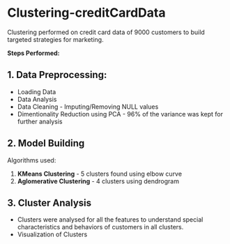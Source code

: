 # Clustering-creditCardData
Clustering performed on credit card data of 9000 customers to build targeted strategies for marketing.

**Steps Performed:**

## 1. Data Preprocessing:

* Loading Data
* Data Analysis
* Data Cleaning - Imputing/Removing NULL values
* Dimentionality Reduction using PCA - 96% of the variance was kept for further analysis

## 2. Model Building

Algorithms used:

1. **KMeans Clustering** - 5 clusters found using elbow curve
2. **Aglomerative Clustering** - 4 clusters using dendrogram

## 3. Cluster Analysis

* Clusters were analysed for all the features to understand special characteristics and behaviors of customers in all clusters.
* Visualization of Clusters
